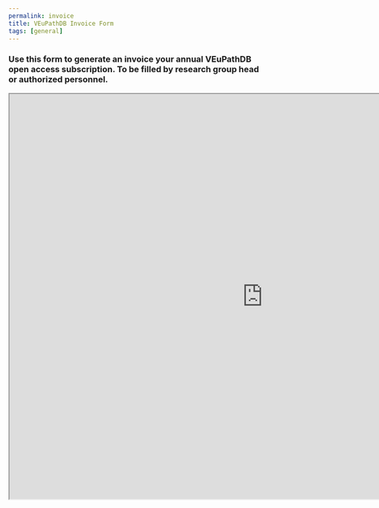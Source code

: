 ```yaml
---
permalink: invoice
title: VEuPathDB Invoice Form
tags: [general]
---
```

<h3>Use this form to generate an invoice your annual VEuPathDB open access subscription. To be filled by research group head or authorized personnel.</h3>


<p align="center"><iframe src="https://upenn.co1.qualtrics.com/jfe/form/SV_eKVRjzgyS05uwNU" height="800px" width="1000px"></iframe></p>
